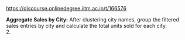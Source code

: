 https://discourse.onlinedegree.iitm.ac.in/t/166576

<strong>Aggregate Sales by City:</strong> After clustering city names, group the filtered sales entries by city and calculate the total units sold for each city.<br/>
2.